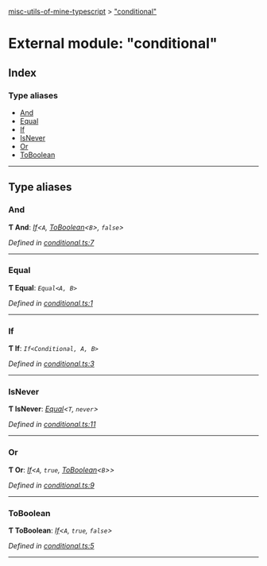 [misc-utils-of-mine-typescript](../README.md) > ["conditional"](../modules/_conditional_.md)

# External module: "conditional"

## Index

### Type aliases

* [And](_conditional_.md#and)
* [Equal](_conditional_.md#equal)
* [If](_conditional_.md#if)
* [IsNever](_conditional_.md#isnever)
* [Or](_conditional_.md#or)
* [ToBoolean](_conditional_.md#toboolean)

---

## Type aliases

<a id="and"></a>

###  And

**Ƭ And**: *[If](_conditional_.md#if)<`A`, [ToBoolean](_conditional_.md#toboolean)<`B`>, `false`>*

*Defined in [conditional.ts:7](https://github.com/cancerberoSgx/misc-utils-of-mine/blob/bc56d86/misc-utils-of-mine-typescript/src/conditional.ts#L7)*

___
<a id="equal"></a>

###  Equal

**Ƭ Equal**: *`Equal<A, B>`*

*Defined in [conditional.ts:1](https://github.com/cancerberoSgx/misc-utils-of-mine/blob/bc56d86/misc-utils-of-mine-typescript/src/conditional.ts#L1)*

___
<a id="if"></a>

###  If

**Ƭ If**: *`If<Conditional, A, B>`*

*Defined in [conditional.ts:3](https://github.com/cancerberoSgx/misc-utils-of-mine/blob/bc56d86/misc-utils-of-mine-typescript/src/conditional.ts#L3)*

___
<a id="isnever"></a>

###  IsNever

**Ƭ IsNever**: *[Equal](_conditional_.md#equal)<`T`, `never`>*

*Defined in [conditional.ts:11](https://github.com/cancerberoSgx/misc-utils-of-mine/blob/bc56d86/misc-utils-of-mine-typescript/src/conditional.ts#L11)*

___
<a id="or"></a>

###  Or

**Ƭ Or**: *[If](_conditional_.md#if)<`A`, `true`, [ToBoolean](_conditional_.md#toboolean)<`B`>>*

*Defined in [conditional.ts:9](https://github.com/cancerberoSgx/misc-utils-of-mine/blob/bc56d86/misc-utils-of-mine-typescript/src/conditional.ts#L9)*

___
<a id="toboolean"></a>

###  ToBoolean

**Ƭ ToBoolean**: *[If](_conditional_.md#if)<`A`, `true`, `false`>*

*Defined in [conditional.ts:5](https://github.com/cancerberoSgx/misc-utils-of-mine/blob/bc56d86/misc-utils-of-mine-typescript/src/conditional.ts#L5)*

___

